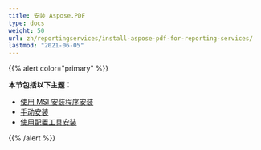 ```yaml
---
title: 安装 Aspose.PDF
type: docs
weight: 50
url: zh/reportingservices/install-aspose-pdf-for-reporting-services/
lastmod: "2021-06-05"
---
```


{{% alert color="primary" %}}

**本节包括以下主题：**

- [使用 MSI 安装程序安装](/pdf/reportingservices/install-with-msi-installer/)
- [手动安装](/pdf/reportingservices/install-manually/)
- [使用配置工具安装](/pdf/reportingservices/install-with-configuring-tool/)

{{% /alert %}}